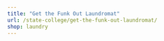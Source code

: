 ```yaml
---
title: "Get the Funk Out Laundromat"
url: /state-college/get-the-funk-out-laundromat/
shop: laundry
---
```


